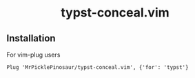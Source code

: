 <div align="center">

# typst-conceal.vim

</div>

## Installation

For vim-plug users
```
Plug 'MrPicklePinosaur/typst-conceal.vim', {'for': 'typst'}
```
